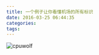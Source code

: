 ```yaml
---
title: 一个例子让你看懂机场的所有标识
date: 2016-03-25 06:44:35
categories:
tags:
---
```



![cpuwolf](/images/data/attachment/201603/25/144423nhcpgxrj533mzjlc.jpg)

